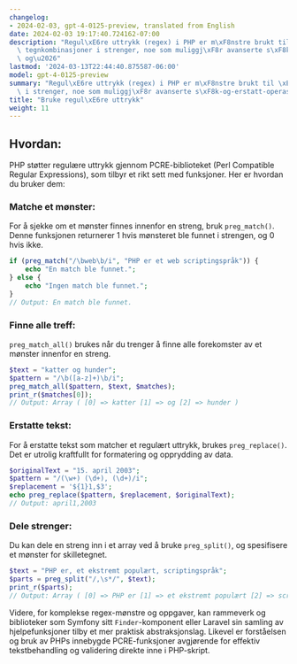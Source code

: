 ```yaml
---
changelog:
- 2024-02-03, gpt-4-0125-preview, translated from English
date: 2024-02-03 19:17:40.724162-07:00
description: "Regul\xE6re uttrykk (regex) i PHP er m\xF8nstre brukt til \xE5 matche\
  \ tegnkombinasjoner i strenger, noe som muliggj\xF8r avanserte s\xF8k-og-erstatt-operasjoner\
  \ og\u2026"
lastmod: '2024-03-13T22:44:40.875587-06:00'
model: gpt-4-0125-preview
summary: "Regul\xE6re uttrykk (regex) i PHP er m\xF8nstre brukt til \xE5 matche tegnkombinasjoner\
  \ i strenger, noe som muliggj\xF8r avanserte s\xF8k-og-erstatt-operasjoner og datavalidering."
title: "Bruke regul\xE6re uttrykk"
weight: 11
---
```


## Hvordan:
PHP støtter regulære uttrykk gjennom PCRE-biblioteket (Perl Compatible Regular Expressions), som tilbyr et rikt sett med funksjoner. Her er hvordan du bruker dem:

### Matche et mønster:
For å sjekke om et mønster finnes innenfor en streng, bruk `preg_match()`. Denne funksjonen returnerer 1 hvis mønsteret ble funnet i strengen, og 0 hvis ikke.

```php
if (preg_match("/\bweb\b/i", "PHP er et web scriptingspråk")) {
    echo "En match ble funnet.";
} else {
    echo "Ingen match ble funnet.";
}
// Output: En match ble funnet.
```

### Finne alle treff:
`preg_match_all()` brukes når du trenger å finne alle forekomster av et mønster innenfor en streng.

```php
$text = "katter og hunder";
$pattern = "/\b([a-z]+)\b/i";
preg_match_all($pattern, $text, $matches);
print_r($matches[0]);
// Output: Array ( [0] => katter [1] => og [2] => hunder )
```

### Erstatte tekst:
For å erstatte tekst som matcher et regulært uttrykk, brukes `preg_replace()`. Det er utrolig kraftfullt for formatering og opprydding av data.

```php
$originalText = "15. april 2003";
$pattern = "/(\w+) (\d+), (\d+)/i";
$replacement = '${1}1,$3';
echo preg_replace($pattern, $replacement, $originalText);
// Output: april1,2003
```

### Dele strenger:
Du kan dele en streng inn i et array ved å bruke `preg_split()`, og spesifisere et mønster for skilletegnet.

```php
$text = "PHP er, et ekstremt populært, scriptingspråk";
$parts = preg_split("/,\s*/", $text);
print_r($parts);
// Output: Array ( [0] => PHP er [1] => et ekstremt populært [2] => scriptingspråk )
```

Videre, for komplekse regex-mønstre og oppgaver, kan rammeverk og biblioteker som Symfony sitt `Finder`-komponent eller Laravel sin samling av hjelpefunksjoner tilby et mer praktisk abstraksjonslag. Likevel er forståelsen og bruk av PHPs innebygde PCRE-funksjoner avgjørende for effektiv tekstbehandling og validering direkte inne i PHP-skript.
